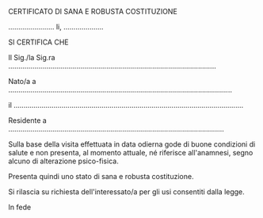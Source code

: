 CERTIFICATO DI SANA E ROBUSTA COSTITUZIONE

....................... li, ....................

SI CERTIFICA CHE

Il Sig./la Sig.ra ........................................................................................................

Nato/a a ................................................................................................................

il …................................................................................................................

Residente a ............................................................................................................

Sulla base della visita effettuata in data odierna gode di buone condizioni di salute e non presenta, al momento attuale, né riferisce all'anamnesi, segno alcuno di alterazione psico-fisica.

Presenta quindi uno stato di sana e robusta costituzione.

Si rilascia su richiesta dell'interessato/a per gli usi consentiti dalla legge.

In fede


